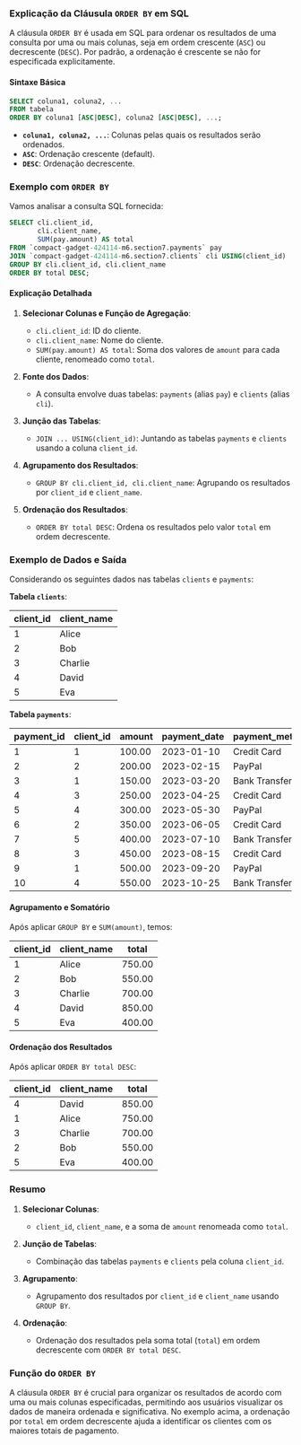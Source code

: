 ### Explicação da Cláusula `ORDER BY` em SQL

A cláusula `ORDER BY` é usada em SQL para ordenar os resultados de uma consulta por uma ou mais colunas, seja em ordem crescente (`ASC`) ou decrescente (`DESC`). Por padrão, a ordenação é crescente se não for especificada explicitamente.

#### Sintaxe Básica

```sql
SELECT coluna1, coluna2, ...
FROM tabela
ORDER BY coluna1 [ASC|DESC], coluna2 [ASC|DESC], ...;
```

- **`coluna1, coluna2, ...`**: Colunas pelas quais os resultados serão ordenados.
- **`ASC`**: Ordenação crescente (default).
- **`DESC`**: Ordenação decrescente.

### Exemplo com `ORDER BY`

Vamos analisar a consulta SQL fornecida:

```sql
SELECT cli.client_id,
       cli.client_name,
       SUM(pay.amount) AS total
FROM `compact-gadget-424114-m6.section7.payments` pay
JOIN `compact-gadget-424114-m6.section7.clients` cli USING(client_id)
GROUP BY cli.client_id, cli.client_name
ORDER BY total DESC;
```

#### Explicação Detalhada

1. **Selecionar Colunas e Função de Agregação**:
   - `cli.client_id`: ID do cliente.
   - `cli.client_name`: Nome do cliente.
   - `SUM(pay.amount) AS total`: Soma dos valores de `amount` para cada cliente, renomeado como `total`.

2. **Fonte dos Dados**:
   - A consulta envolve duas tabelas: `payments` (alias `pay`) e `clients` (alias `cli`).

3. **Junção das Tabelas**:
   - `JOIN ... USING(client_id)`: Juntando as tabelas `payments` e `clients` usando a coluna `client_id`.

4. **Agrupamento dos Resultados**:
   - `GROUP BY cli.client_id, cli.client_name`: Agrupando os resultados por `client_id` e `client_name`.

5. **Ordenação dos Resultados**:
   - `ORDER BY total DESC`: Ordena os resultados pelo valor `total` em ordem decrescente.

### Exemplo de Dados e Saída

Considerando os seguintes dados nas tabelas `clients` e `payments`:

**Tabela `clients`**:

| client_id | client_name |
|-----------|-------------|
| 1         | Alice       |
| 2         | Bob         |
| 3         | Charlie     |
| 4         | David       |
| 5         | Eva         |

**Tabela `payments`**:

| payment_id | client_id | amount | payment_date | payment_method |
|------------|-----------|--------|--------------|----------------|
| 1          | 1         | 100.00 | 2023-01-10   | Credit Card    |
| 2          | 2         | 200.00 | 2023-02-15   | PayPal         |
| 3          | 1         | 150.00 | 2023-03-20   | Bank Transfer  |
| 4          | 3         | 250.00 | 2023-04-25   | Credit Card    |
| 5          | 4         | 300.00 | 2023-05-30   | PayPal         |
| 6          | 2         | 350.00 | 2023-06-05   | Credit Card    |
| 7          | 5         | 400.00 | 2023-07-10   | Bank Transfer  |
| 8          | 3         | 450.00 | 2023-08-15   | Credit Card    |
| 9          | 1         | 500.00 | 2023-09-20   | PayPal         |
| 10         | 4         | 550.00 | 2023-10-25   | Bank Transfer  |

#### Agrupamento e Somatório

Após aplicar `GROUP BY` e `SUM(amount)`, temos:

| client_id | client_name | total |
|-----------|-------------|-------|
| 1         | Alice       | 750.00|
| 2         | Bob         | 550.00|
| 3         | Charlie     | 700.00|
| 4         | David       | 850.00|
| 5         | Eva         | 400.00|

#### Ordenação dos Resultados

Após aplicar `ORDER BY total DESC`:

| client_id | client_name | total |
|-----------|-------------|-------|
| 4         | David       | 850.00|
| 1         | Alice       | 750.00|
| 3         | Charlie     | 700.00|
| 2         | Bob         | 550.00|
| 5         | Eva         | 400.00|

### Resumo

1. **Selecionar Colunas**:
   - `client_id`, `client_name`, e a soma de `amount` renomeada como `total`.

2. **Junção de Tabelas**:
   - Combinação das tabelas `payments` e `clients` pela coluna `client_id`.

3. **Agrupamento**:
   - Agrupamento dos resultados por `client_id` e `client_name` usando `GROUP BY`.

4. **Ordenação**:
   - Ordenação dos resultados pela soma total (`total`) em ordem decrescente com `ORDER BY total DESC`.

### Função do `ORDER BY`

A cláusula `ORDER BY` é crucial para organizar os resultados de acordo com uma ou mais colunas especificadas, permitindo aos usuários visualizar os dados de maneira ordenada e significativa. No exemplo acima, a ordenação por `total` em ordem decrescente ajuda a identificar os clientes com os maiores totais de pagamento.